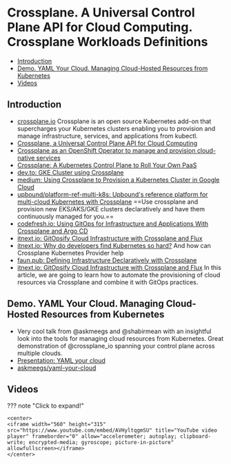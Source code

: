 # Crossplane. A Universal Control Plane API for Cloud Computing. Crossplane Workloads Definitions
- [Introduction](#introduction)
- [Demo. YAML Your Cloud. Managing Cloud-Hosted Resources from Kubernetes](#demo-yaml-your-cloud-managing-cloud-hosted-resources-from-kubernetes)
- [Videos](#videos)
## Introduction
- [crossplane.io](https://crossplane.io/) Crossplane is an open source Kubernetes add-on that supercharges your Kubernetes clusters enabling you to provision and manage infrastructure, services, and applications from kubectl.
- [Crossplane, a Universal Control Plane API for Cloud Computing](https://www.infoq.com/news/2019/01/upbound-crossplane/)
- [Crossplane as an OpenShift Operator to manage and provision cloud-native services](https://blog.crossplane.io/crossplane-openshift-operator-cloud-native-services/)
- [Crossplane: A Kubernetes Control Plane to Roll Your Own PaaS](https://thenewstack.io/crossplane-a-kubernetes-control-plane-to-roll-your-own-paas/)
- [dev.to: GKE Cluster using Crossplane](https://dev.to/abhivaidya07/gke-cluster-using-crossplane-3298)
- [medium: Using Crossplane to Provision a Kubernetes Cluster in Google Cloud](https://medium.com/dzerolabs/using-crossplane-to-provision-a-kubernetes-cluster-in-google-cloud-cf5374d765ee)
- [upbound/platform-ref-multi-k8s: Upbound's reference platform for multi-cloud Kubernetes with Crossplane](https://github.com/upbound/platform-ref-multi-k8s) ==Use crossplane and provision new EKS/AKS/GKE clusters declaratively and have them continuously managed for you.==
- [codefresh.io: Using GitOps for Infrastructure and Applications With Crossplane and Argo CD](https://codefresh.io/about-gitops/gitops-for-infrastructure-and-applications/)
- [itnext.io: GitOpsify Cloud Infrastructure with Crossplane and Flux](https://itnext.io/gitopsify-cloud-infrastructure-with-crossplane-and-flux-d605d3043452)
- [itnext.io: Why do developers find Kubernetes so hard?](https://itnext.io/why-do-developers-find-kubernetes-hard-6532e8d6ce7f) And how can Crossplane Kubernetes Provider help
- [faun.pub: Defining Infrastructure Declaratively with Crossplane](https://faun.pub/defining-infrastructure-declaratively-with-crossplane-eb9e0a98ae38)
- [itnext.io: GitOpsify Cloud Infrastructure with Crossplane and Flux](https://itnext.io/gitopsify-cloud-infrastructure-with-crossplane-and-flux-d605d3043452) In this article, we are going to learn how to automate the provisioning of cloud resources via Crossplane and combine it with GitOps practices.

## Demo. YAML Your Cloud. Managing Cloud-Hosted Resources from Kubernetes
- Very cool talk from @askmeegs and @shabirmean with an insightful look into the tools for managing cloud resources from Kubernetes. Great demonstration of @crossplane_io spanning your control plane across multiple clouds.
- [Presentation: YAML your cloud](https://docs.google.com/presentation/d/1IZXCiQl_NUawHMvKJANCG2_LIBZseUpY-XyPjlghj9E/edit)
- [askmeegs/yaml-your-cloud](https://github.com/askmeegs/yaml-your-cloud) 

## Videos
??? note "Click to expand!"

    <center>
    <iframe width="560" height="315" src="https://www.youtube.com/embed/AVHyltqgmSU" title="YouTube video player" frameborder="0" allow="accelerometer; autoplay; clipboard-write; encrypted-media; gyroscope; picture-in-picture" allowfullscreen></iframe>
    </center>